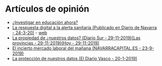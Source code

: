# Artículos de opinión
- [¿Investigar en educación ahora?](https://tecnun.unav.edu/noticias/detalle-noticia/2020/10/05/investigar-en-educacion-ahora/-/asset_publisher/twhgoQYKbDi1/content/2020_10_05_tecnun_nicolas-serrano/10174)  
- [La respuesta digital a la alerta sanitaria (Publicado en Diario de Navarra - 24-3-20)](https://www.unav.edu/web/vida-universitaria/detalle-opinion2?articleId=25667137) - [web](https://tecnun.unav.edu/noticias/detalle-noticia/-/asset_publisher/twhgoQYKbDi1/content/20200323-tecnun_la-respuesta-digital-a-la-alerta-sanitaria/10174)  
- [La propiedad de ¿nuestros datos? (Diario Sur - 29-11-2019)](https://www.diariosur.es/opinion/propiedad-datos-20191129000411-ntvo.html)[(Las provincias - 29-11-2019)](https://www.lasprovincias.es/comunitat/opinion/propiedad-datos-20191129010110-ntvo.html)[(Hoy - 29-11-2019)](https://www.hoy.es/sociedad/propiedad-datos-20191129001253-nt.html)
- [El incierto mercado laboral del mañana (NAVARRACAPITAL.ES - 23-9-2019)](https://navarracapital.es/el-incierto-mercado-laboral-del-manana/)
- [La protección de nuestros datos (El Diario Vasco - 20-1-2019)](https://www.pressclipping.com/sp3/redir.php?786-01-X90KsEkKEQ922OnXdAkNReA-71-540-0-9832889-176-NA==)

